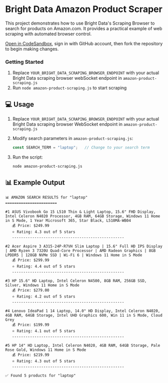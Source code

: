 # Bright Data Amazon Product Scraper

This project demonstrates how to use Bright Data's Scraping Browser to search for products on Amazon.com. It provides a practical example of web scraping with automated browser control.

<a href="https://codesandbox.io/p/devbox/github/luminati-io/bright-data-scraping-browser-nodejs-project?file=%2Famazon-product-scraping.js" target="_blank" rel="noopener">Open in CodeSandbox</a>, sign in with GitHub account, then fork the repository to begin making changes.

### Getting Started

1. Replace `YOUR_BRIGHT_DATA_SCRAPING_BROWSER_ENDPOINT` with your actual Bright Data scraping browser webSocket endpoint in `amazon-product-scraping.js`
2. Run `node amazon-product-scraping.js` to start scraping


## 💻 Usage

1. Replace `YOUR_BRIGHT_DATA_SCRAPING_BROWSER_ENDPOINT` with your actual Bright Data scraping browser WebSocket endpoint in `amazon-product-scraping.js`

2. Modify search parameters in `amazon-product-scraping.js`:
   ```javascript
   const SEARCH_TERM = "laptop";   // Change to your search term
   ```

3. Run the script:
   ```bash
   node amazon-product-scraping.js
   ```

## 📊 Example Output

```
📊 AMAZON SEARCH RESULTS for "laptop"
=======================

#1 ASUS Vivobook Go 15 L510 Thin & Light Laptop, 15.6" FHD Display, Intel Celeron N4020 Processor, 4GB RAM, 64GB Storage, Windows 11 Home in S Mode, 1 Year Microsoft 365, Star Black, L510MA-WB04
   💰 Price: $249.99
   ⭐ Rating: 4.3 out of 5 stars
   --------------------------------------------------

#2 Acer Aspire 3 A315-24P-R7VH Slim Laptop | 15.6" Full HD IPS Display | AMD Ryzen 3 7320U Quad-Core Processor | AMD Radeon Graphics | 8GB LPDDR5 | 128GB NVMe SSD | Wi-Fi 6 | Windows 11 Home in S Mode
   💰 Price: $299.99
   ⭐ Rating: 4.4 out of 5 stars
   --------------------------------------------------

#3 HP 15.6" HD Laptop, Intel Celeron N4500, 8GB RAM, 256GB SSD, Silver, Windows 11 Home in S Mode
   💰 Price: $279.00
   ⭐ Rating: 4.2 out of 5 stars
   --------------------------------------------------

#4 Lenovo IdeaPad 1 14 Laptop, 14.0" HD Display, Intel Celeron N4020, 4GB RAM, 64GB Storage, Intel UHD Graphics 600, Win 11 in S Mode, Cloud Grey
   💰 Price: $199.99
   ⭐ Rating: 4.1 out of 5 stars
   --------------------------------------------------

#5 HP 14" HD Laptop, Intel Celeron N4020, 4GB RAM, 64GB Storage, Pale Rose Gold, Windows 11 Home in S Mode
   💰 Price: $219.99
   ⭐ Rating: 4.3 out of 5 stars
   --------------------------------------------------

✅ Found 5 products for "laptop"
```